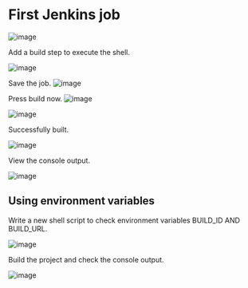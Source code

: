 # First Jenkins job

![image](https://user-images.githubusercontent.com/80820244/235940181-5182299e-57e9-48d7-90a4-a8e9c518e178.png)

Add a build step to execute the shell.

![image](https://user-images.githubusercontent.com/80820244/235941942-337997b7-947d-47a7-8d93-154b4ccc54ca.png)

Save the job.
![image](https://user-images.githubusercontent.com/80820244/235942509-9f741798-9fac-4c40-840a-b24e9993131a.png)


Press build now.
![image](https://user-images.githubusercontent.com/80820244/235942457-cac43743-877b-42bb-8b49-78056c9e602f.png)

![image](https://user-images.githubusercontent.com/80820244/235942592-1dab2c12-5fba-477e-9858-bb133035cc27.png)

Successfully built.

![image](https://user-images.githubusercontent.com/80820244/235942707-d74f3636-3054-4caa-85f8-6de54ebf71c9.png)

View the console output.

![image](https://user-images.githubusercontent.com/80820244/235942807-b78c0d8b-8909-49f7-882a-4c8edc8e743d.png)


## Using environment variables

Write a new shell script to check environment variables BUILD_ID AND BUILD_URL.

![image](https://user-images.githubusercontent.com/80820244/235944443-0709ec06-1b5d-459d-83cc-6f6a9502cc01.png)

Build the project and check the console output.

![image](https://user-images.githubusercontent.com/80820244/235944626-d9fc1a5f-68e3-41c2-b8cb-b1c391c5fc80.png)
